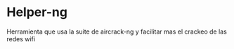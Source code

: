 # Helper-ng
Herramienta que usa la suite de aircrack-ng y facilitar mas el crackeo de las redes wifi
